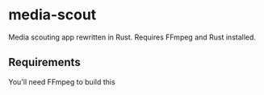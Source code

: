# media-scout
Media scouting app rewritten in Rust. Requires FFmpeg and Rust installed.

## Requirements

You'll need FFmpeg to build this
